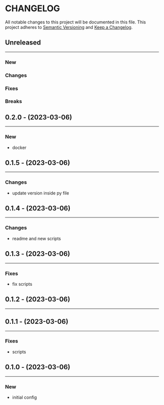 # CHANGELOG

All notable changes to this project will be documented in this file.
This project adheres to [Semantic Versioning](http://semver.org/) and [Keep a Changelog](http://keepachangelog.com/).



## Unreleased
---

### New

### Changes

### Fixes

### Breaks


## 0.2.0 - (2023-03-06)
---

### New
* docker


## 0.1.5 - (2023-03-06)
---

### Changes
* update version inside py file


## 0.1.4 - (2023-03-06)
---

### Changes
* readme and new scripts


## 0.1.3 - (2023-03-06)
---

### Fixes
* fix scripts


## 0.1.2 - (2023-03-06)
---

## 0.1.1 - (2023-03-06)
---

### Fixes
* scripts


## 0.1.0 - (2023-03-06)
---

### New
* initial config


